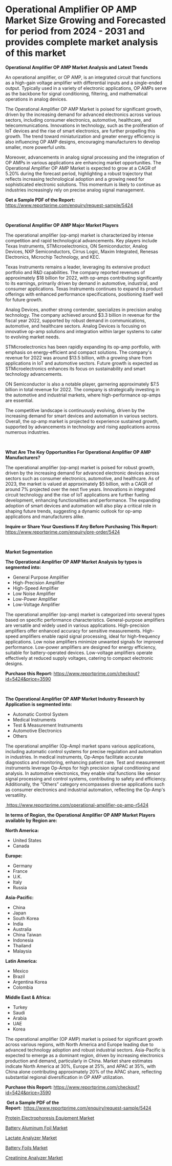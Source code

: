 <p><h1>Operational Amplifier OP AMP Market Size Growing and Forecasted for period from 2024 - 2031 and provides complete market analysis of this market</h1></p><p><strong>Operational Amplifier OP AMP Market Analysis and Latest Trends</strong></p>
<p><p>An operational amplifier, or OP AMP, is an integrated circuit that functions as a high-gain voltage amplifier with differential inputs and a single-ended output. Typically used in a variety of electronic applications, OP AMPs serve as the backbone for signal conditioning, filtering, and mathematical operations in analog devices.</p><p>The Operational Amplifier OP AMP Market is poised for significant growth, driven by the increasing demand for advanced electronics across various sectors, including consumer electronics, automotive, healthcare, and telecommunications. Innovations in technology, such as the proliferation of IoT devices and the rise of smart electronics, are further propelling this growth. The trend toward miniaturization and greater energy efficiency is also influencing OP AMP designs, encouraging manufacturers to develop smaller, more powerful units.</p><p>Moreover, advancements in analog signal processing and the integration of OP AMPs in various applications are enhancing market opportunities. The Operational Amplifier OP AMP Market is expected to grow at a CAGR of 5.20% during the forecast period, highlighting a robust trajectory that reflects increasing technological adoption and a growing need for sophisticated electronic solutions. This momentum is likely to continue as industries increasingly rely on precise analog signal management.</p></p>
<p><strong>Get a Sample PDF of the Report:&nbsp;</strong> <a href="https://www.reportprime.com/enquiry/request-sample/5424">https://www.reportprime.com/enquiry/request-sample/5424</a></p>
<p>&nbsp;</p>
<p><strong>Operational Amplifier OP AMP Major Market Players</strong></p>
<p><p>The operational amplifier (op-amp) market is characterized by intense competition and rapid technological advancements. Key players include Texas Instruments, STMicroelectronics, ON Semiconductor, Analog Devices, NXP Semiconductors, Cirrus Logic, Maxim Integrated, Renesas Electronics, Microchip Technology, and KEC. </p><p>Texas Instruments remains a leader, leveraging its extensive product portfolio and R&D capabilities. The company reported revenues of approximately $18 billion for 2022, with op-amps contributing significantly to its earnings, primarily driven by demand in automotive, industrial, and consumer applications. Texas Instruments continues to expand its product offerings with enhanced performance specifications, positioning itself well for future growth.</p><p>Analog Devices, another strong contender, specializes in precision analog technology. The company achieved around $3.3 billion in revenue for the fiscal year 2022, supported by robust demand in communications, automotive, and healthcare sectors. Analog Devices is focusing on innovative op-amp solutions and integration within larger systems to cater to evolving market needs.</p><p>STMicroelectronics has been rapidly expanding its op-amp portfolio, with emphasis on energy-efficient and compact solutions. The company's revenue for 2022 was around $13.5 billion, with a growing share from applications in IoT and automotive sectors. Future growth is expected as STMicroelectronics enhances its focus on sustainability and smart technology advancements.</p><p>ON Semiconductor is also a notable player, garnering approximately $7.5 billion in total revenue for 2022. The company is strategically investing in the automotive and industrial markets, where high-performance op-amps are essential.</p><p>The competitive landscape is continuously evolving, driven by the increasing demand for smart devices and automation in various sectors. Overall, the op-amp market is projected to experience sustained growth, supported by advancements in technology and rising applications across numerous industries.</p></p>
<p>&nbsp;</p>
<p><strong>What Are The Key Opportunities For Operational Amplifier OP AMP Manufacturers?</strong></p>
<p><p>The operational amplifier (op-amp) market is poised for robust growth, driven by the increasing demand for advanced electronic devices across sectors such as consumer electronics, automotive, and healthcare. As of 2023, the market is valued at approximately $5 billion, with a CAGR of around 7% projected over the next five years. Innovations in integrated circuit technology and the rise of IoT applications are further fueling development, enhancing functionalities and performance. The expanding adoption of smart devices and automation will also play a critical role in shaping future trends, suggesting a dynamic outlook for op-amp applications and manufacturers alike.</p></p>
<p><strong>Inquire or Share Your Questions If Any Before Purchasing This Report:</strong> <a href="https://www.reportprime.com/enquiry/pre-order/5424">https://www.reportprime.com/enquiry/pre-order/5424</a></p>
<p>&nbsp;</p>
<p><strong>Market Segmentation</strong></p>
<p><strong>The Operational Amplifier OP AMP Market Analysis by types is segmented into:</strong></p>
<p><ul><li>General Purpose Amplifier</li><li>High-Precision Amplifier</li><li>High-Speed Amplifier</li><li>Low Noise Amplifier</li><li>Low-Power Amplifier</li><li>Low-Voltage Amplifier</li></ul></p>
<p><p>The operational amplifier (op-amp) market is categorized into several types based on specific performance characteristics. General-purpose amplifiers are versatile and widely used in various applications. High-precision amplifiers offer enhanced accuracy for sensitive measurements. High-speed amplifiers enable rapid signal processing, ideal for high-frequency applications. Low noise amplifiers minimize unwanted signals for improved performance. Low-power amplifiers are designed for energy efficiency, suitable for battery-operated devices. Low-voltage amplifiers operate effectively at reduced supply voltages, catering to compact electronic designs.</p></p>
<p><strong>Purchase this Report:&nbsp;</strong><a href="https://www.reportprime.com/checkout?id=5424&price=3590">https://www.reportprime.com/checkout?id=5424&price=3590</a></p>
<p>&nbsp;</p>
<p><strong>The Operational Amplifier OP AMP Market Industry Research by Application is segmented into:</strong></p>
<p><ul><li>Automatic Control System</li><li>Medical Instruments</li><li>Test & Measurement Instruments</li><li>Automotive Electronics</li><li>Others</li></ul></p>
<p><p>The operational amplifier (Op-Amp) market spans various applications, including automatic control systems for precise regulation and automation in industries. In medical instruments, Op-Amps facilitate accurate diagnostics and monitoring, enhancing patient care. Test and measurement instruments leverage Op-Amps for high precision signal conditioning and analysis. In automotive electronics, they enable vital functions like sensor signal processing and control systems, contributing to safety and efficiency. Additionally, the “Others” category encompasses diverse applications such as consumer electronics and industrial automation, reflecting the Op-Amp's versatility.</p></p>
<p><a href="https://www.reportprime.com/operational-amplifier-op-amp-r5424">&nbsp;https://www.reportprime.com/operational-amplifier-op-amp-r5424</a></p>
<p><strong>In terms of Region, the Operational Amplifier OP AMP Market Players available by Region are:</strong></p>
<p>
    <p> <strong> North America: </strong>
        <ul>
            <li>United States</li>
            <li>Canada</li>
        </ul>
        </p> 
    <p> <strong> Europe: </strong>
        <ul>
            <li>Germany</li>
            <li>France</li>
            <li>U.K.</li>
            <li>Italy</li>
            <li>Russia</li>
        </ul>
        </p> 
    <p> <strong> Asia-Pacific: </strong>
        <ul>
            <li>China</li>
            <li>Japan</li>
            <li>South Korea</li>
            <li>India</li>
            <li>Australia</li>
            <li>China Taiwan</li>
            <li>Indonesia</li>
            <li>Thailand</li>
            <li>Malaysia</li>
        </ul>
        </p> 
    <p> <strong> Latin America: </strong>
        <ul>
            <li>Mexico</li>
            <li>Brazil</li>
            <li>Argentina Korea</li>
            <li>Colombia</li>
        </ul>
        </p> 
    <p> <strong> Middle East & Africa: </strong>
        <ul>
            <li>Turkey</li>
            <li>Saudi</li>
            <li>Arabia</li>
            <li>UAE</li>
            <li>Korea</li>
        </ul>
    </p>
    </p>
<p><p>The operational amplifier (OP AMP) market is poised for significant growth across various regions, with North America and Europe leading due to advanced technology adoption and robust industrial sectors. Asia-Pacific is expected to emerge as a dominant region, driven by increasing electronics production and demand, particularly in China. Market share estimates indicate North America at 30%, Europe at 25%, and APAC at 35%, with China alone contributing approximately 20% of the APAC share, reflecting substantial regional diversification in OP AMP utilization.</p></p>
<p><strong>Purchase this Report: </strong><a href="https://www.reportprime.com/checkout?id=5424&price=3590">https://www.reportprime.com/checkout?id=5424&price=3590</a></p>
<p>&nbsp;<strong>Get a Sample PDF of the Report:&nbsp;&nbsp;</strong><a href="https://www.reportprime.com/enquiry/request-sample/5424">https://www.reportprime.com/enquiry/request-sample/5424</a></p>
<p><strong></strong></p>
<p><p><a href="https://www.linkedin.com/pulse/strategic-insights-global-protein-electrophoresis-equipment-6ddfc?trackingId=Dg5J1BTPRg%2BAPe8WToUPMA%3D%3D">Protein Electrophoresis Equipment Market</a></p><p><a href="https://issuu.com/reportprime-2/docs/battery-aluminum-foil-market-size-2_b53f853ff9bb22">Battery Aluminum Foil Market</a></p><p><a href="https://www.linkedin.com/pulse/deep-dive-lactate-analyzer-market-itstrends-segmentation-competitive-os5nc?trackingId=6dWDmAh6QdGunnzGDqO%2Fzw%3D%3D">Lactate Analyzer Market</a></p><p><a href="https://issuu.com/reportprime-2/docs/battery-foils-market-size-2030.pptx_328efb59d27c51">Battery Foils Market</a></p><p><a href="https://www.linkedin.com/pulse/creatinine-analyzer-market-share-analysis-growth-trends-forecasts-asn7c?trackingId=qxuQ6pS2ROu511jcls9cUA%3D%3D">Creatinine Analyzer Market</a></p></p>